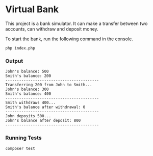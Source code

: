 # Virtual Bank
This project is a bank simulator. It can make a transfer between two accounts, can withdraw and deposit money.

To start the bank, run the following command in the console.
```
php index.php
```

### Output
```
John's balance: 500
Smith's balance: 200
-----------------------------------------
Transferring 200 from John to Smith...
John's balance: 300
Smith's balance: 400
-----------------------------------------
Smith withdraws 400...
Smith's balance after withdrawal: 0
-----------------------------------------
John deposits 500...
John's balance after deposit: 800
-----------------------------------------
```

### Running Tests
```
composer test
```